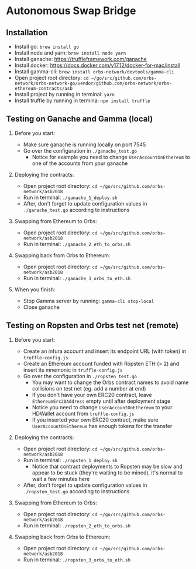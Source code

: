 # Autonomous Swap Bridge

## Installation

* Install go: `brew install go`
* Install node and yarn: `brew install node yarn`
* Install ganache: https://truffleframework.com/ganache
* Install docker: https://docs.docker.com/v17.12/docker-for-mac/install
* Install gamma-cli: `brew install orbs-network/devtools/gamma-cli`
* Open project root directory: `cd ~/go/src/github.com/orbs-network/orbs-network-go/vendor/github.com/orbs-network/orbs-ethereum-contracts/asb`
* Install project by running in terminal: `yarn` 
* Install truffle by running in termina: `npm install truffle`

## Testing on Ganache and Gamma (local)

1. Before you start:
    * Make sure ganache is running locally on port 7545
    * Go over the configuration in `./ganache_test.go`
      * Notice for example you need to change `UserAccountOnEthereum` to one of the accounts from your ganache

2. Deploying the contracts:
    * Open project root directory: `cd ~/go/src/github.com/orbs-network/asb2018`
    * Run in terminal: `./ganache_1_deploy.sh`
    * After, don't forget to update configuration values in `./ganache_test.go` according to instructions

3. Swapping from Ethereum to Orbs:
    * Open project root directory: `cd ~/go/src/github.com/orbs-network/asb2018`
    * Run in terminal: `./ganache_2_eth_to_orbs.sh`

4. Swapping back from Orbs to Ethereum:
    * Open project root directory: `cd ~/go/src/github.com/orbs-network/asb2018`
    * Run in terminal: `./ganache_3_orbs_to_eth.sh`
    
5. When you finish:
    * Stop Gamma server by running: `gamma-cli stop-local`
    * Close ganache

## Testing on Ropsten and Orbs test net (remote)

1. Before you start:
    * Create an infura account and insert its endpoint URL (with token) in `truffle-config.js` 
    * Create an Ethereum account funded with Ropsten ETH (> 2) and insert its mnemonic in `truffle-config.js`
    * Go over the configuration in `./ropsten_test.go`
      * You may want to change the Orbs contract names to avoid name collisions on test net (eg. add a number at end)
      * If you don't have your own ERC20 contract, leave `EthereumErc20Address` empty until after deployment stage
      * Notice you need to change `UserAccountOnEthereum` to your HDWallet account from `truffle-config.js`
      * If you inserted your own ERC20 contract, make sure `UserAccountOnEthereum` has enough tokens for the transfer

2. Deploying the contracts:
    * Open project root directory: `cd ~/go/src/github.com/orbs-network/asb2018`
    * Run in terminal: `./ropsten_1_deploy.sh`
      * Notice that contract deployments to Ropsten may be slow and appear to be stuck (they're waiting to be mined), it's normal to wait a few minutes here 
    * After, don't forget to update configuration values in `./ropsten_test.go` according to instructions

3. Swapping from Ethereum to Orbs:
    * Open project root directory: `cd ~/go/src/github.com/orbs-network/asb2018`
    * Run in terminal: `./ropsten_2_eth_to_orbs.sh`

4. Swapping back from Orbs to Ethereum:
    * Open project root directory: `cd ~/go/src/github.com/orbs-network/asb2018`
    * Run in terminal: `./ropsten_3_orbs_to_eth.sh`
